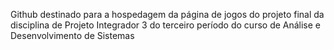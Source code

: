 Github destinado para a hospedagem da página de jogos do projeto final da disciplina de Projeto Integrador 3 do terceiro período do curso de Análise e Desenvolvimento de Sistemas
